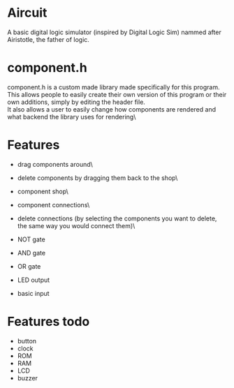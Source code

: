 # Aircuit
A basic digital logic simulator (inspired by Digital Logic Sim) nammed after Airistotle, the father of logic.

# component.h
component.h is a custom made library made specifically for this program.\
This allows people to easily create their own version of this program or their own additions, simply by editing the header file.\
It also allows a user to easily change how components are rendered and what backend the library uses for rendering\

# Features
- drag components around\
- delete components by dragging them back to the shop\
- component shop\
- component connections\
- delete connections (by selecting the components you want to delete, the same way you would connect them)\

- NOT gate
- AND gate
- OR gate
- LED output
- basic input

# Features todo
- button
- clock
- ROM
- RAM
- LCD
- buzzer